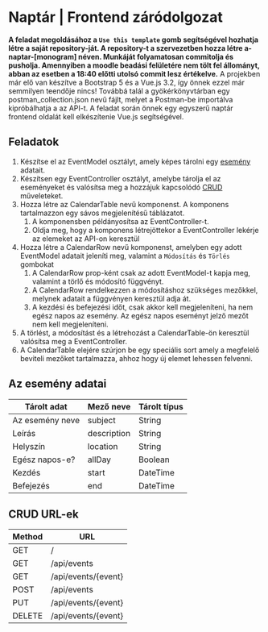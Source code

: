 # Naptár | Frontend záródolgozat
**A feladat megoldásához a `Use this template` gomb segítségével hozhatja létre a saját repository-ját. A repository-t a szervezetben hozza létre a-naptar-[monogram] néven. Munkáját folyamatosan commitolja és pusholja. Amennyiben a moodle beadási felületére nem tölt fel állományt, abban az esetben a 18:40 előtti utolsó commit lesz értékelve.** A projekben már elő van készítve a Bootstrap 5 és a Vue.js 3.2, így önnek ezzel már semmilyen teendője nincs! Továbbá talál a gyökérkönyvtárban egy postman_collection.json nevű fájlt, melyet a Postman-be importálva kipróbálhatja a az API-t. A feladat során önnek egy egyszerű naptár frontend oldalát kell elkészítenie Vue.js segítségével.

## Feladatok
1. Készítse el az EventModel osztályt, amely képes tárolni egy [esemény](#az-esemény-adatai) adatait.
2. Készítsen egy EventController osztályt, amelybe tárolja el az eseményeket és valósítsa meg a hozzájuk kapcsolódó [CRUD](#crud-url-ek) műveleteket.
3. Hozza létre az CalendarTable nevű komponenst. A komponens tartalmazzon egy sávos megjelenítésű táblázatot.
   1. A komponensben példányosítsa az EventController-t.
   2. Oldja meg, hogy a komponens létrejöttekor a EventController lekérje az elemeket az API-on keresztül
4. Hozza létre a CalendarRow nevű komponenst, amelyben egy adott EventModel adatait jeleníti meg, valamint a `Módosítás` és `Törlés` gombokat
   1. A CalendarRow prop-ként csak az adott EventModel-t kapja meg, valamint a törlő és módosító függvényt.
   2. A CalendarRow rendelkezzen a módosításhoz szükséges mezőkkel, melynek adatait a függvényen keresztül adja át.
   3. A kezdési és befejezési időt, csak akkor kell megjeleníteni, ha nem egész napos az esemény. Az egész napos eseményt jelző mezőt nem kell megjeleníteni.
5. A törlést, a módosítást és a létrehozást a CalendarTable-ön keresztül valósítsa meg a EventController.
6. A CalendarTable elejére szúrjon be egy speciális sort amely a megfelelő beviteli mezőket tartalmazza, ahhoz hogy új elemet lehessen felvenni.

## Az esemény adatai
| Tárolt adat     | Mező neve   | Tárolt típus |
|-----------------|-------------|--------------|
| Az esemény neve | subject     | String       |
| Leírás          | description | String       |
| Helyszín        | location    | String       |
| Egész napos-e?  | allDay      | Boolean     |
| Kezdés          | start       | DateTime     |
| Befejezés       | end         | DateTime     |

## CRUD URL-ek
| Method | URL                 |
|--------|---------------------|
| GET    | /                   |
| GET    | /api/events         |
| GET    | /api/events/{event} |
| POST   | /api/events         |
| PUT    | /api/events/{event} |
| DELETE | /api/events/{event} |
